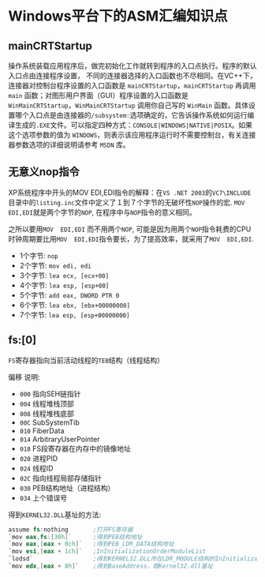 # Windows平台下的ASM汇编知识点

## mainCRTStartup

操作系统装载应用程序后，做完初始化工作就转到程序的入口点执行。程序的默认入口点由连接程序设置， 不同的连接器选择的入口函数也不尽相同。在VC++下，连接器对控制台程序设置的入口函数是 `mainCRTStartup`，`mainCRTStartup` 再调用`main` 函数；对图形用户界面（GUI）程序设置的入口函数是 `WinMainCRTStartup`，`WinMainCRTStartup` 调用你自己写的 `WinMain` 函数。具体设置哪个入口点是由连接器的`/subsystem:`选项确定的，它告诉操作系统如何运行编译生成的`.EXE`文件。可以指定四种方式：`CONSOLE|WINDOWS|NATIVE|POSIX`。如果这个选项参数的值为 `WINDOWS`，则表示该应用程序运行时不需要控制台，有关连接器参数选项的详细说明请参考 `MSDN` 库。

## 无意义nop指令

XP系统程序中开头的MOV  EDI,EDI指令的解释：在`VS .NET 2003`的`VC7\INCLUDE`目录中的`listing.inc`文件中定义了１到７个字节的无破坏性`NOP`操作的宏. `MOV  EDI,EDI`就是两个字节的`NOP`, 在程序中与`NOP`指令的意义相同。

之所以要用`MOV  EDI,EDI` 而不用两个`NOP`, 可能是因为用两个`NOP`指令耗费的CPU时钟周期要比用`MOV  EDI,EDI`指令要长，为了提高效率，就采用了`MOV  EDI,EDI`.

* 1个字节: `nop`
* 2个字节: `mov edi, edi`
* 3个字节: `lea ecx, [ecx+00]`
* 4个字节: `lea esp, [esp+00]`
* 5个字节: `add eax, DWORD PTR 0`
* 6个字节: `lea ebx, [ebx+00000000]`
* 7个字节: `lea esp, [esp+00000000]`

## fs:[0]

`FS`寄存器指向当前活动线程的`TEB`结构（线程结构）

偏移 说明:

* `000` 指向SEH链指针
* `004` 线程堆栈顶部
* `008` 线程堆栈底部
* `00C` SubSystemTib
* `010` FiberData
* `014` ArbitraryUserPointer
* `018` FS段寄存器在内存中的镜像地址
* `020` 进程PID
* `024` 线程ID
* `02C` 指向线程局部存储指针
* `030` PEB结构地址（进程结构）
* `034` 上个错误号

得到`KERNEL32.DLL`基址的方法:

```asm
assume fs:nothing       ;打开FS寄存器
`mov eax,fs:[30h]`      ;得到PEB结构地址
`mov eax,[eax + 0ch]`   ;得到PEB_LDR_DATA结构地址
`mov esi,[eax + 1ch]`   ;InInitializationOrderModuleList
`lodsd`                 ;得到KERNEL32.DLL所在LDR_MODULE结构的InInitializationOrderModuleList地址
`mov edx,[eax + 8h]`    ;得到BaseAddress，既Kernel32.dll基址
```

